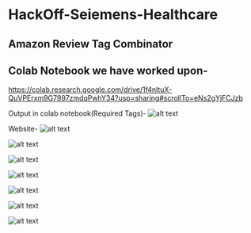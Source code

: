 # HackOff-Seiemens-Healthcare
## Amazon Review Tag Combinator

## Colab Notebook we have worked upon-
https://colab.research.google.com/drive/1f4nltuX-QuVPErxm9G7997zmdqPwhY34?usp=sharing#scrollTo=eNs2gYjFCJzb

Output in colab notebook(Required Tags)-
![alt text](https://github.com/shanky1947/HackOff--Seiemens-Healthcare/blob/master/Screenshot%20(205).png)


Website-
![alt text](https://github.com/shanky1947/HackOff-Seiemens-Healthcare/blob/master/screenshots/SS1.jpeg)

![alt text](https://github.com/shanky1947/HackOff-Seiemens-Healthcare/blob/master/screenshots/SS2.jpeg)

![alt text](https://github.com/shanky1947/HackOff-Seiemens-Healthcare/blob/master/screenshots/SS3.jpeg)

![alt text](https://github.com/shanky1947/HackOff-Seiemens-Healthcare/blob/master/screenshots/SS4.jpeg)

![alt text](https://github.com/shanky1947/HackOff-Seiemens-Healthcare/blob/master/screenshots/SS5.jpeg)

![alt text](https://github.com/shanky1947/HackOff-Seiemens-Healthcare/blob/master/screenshots/SS6.jpeg)

![alt text](https://github.com/shanky1947/HackOff-Seiemens-Healthcare/blob/master/screenshots/SS7.jpeg)
